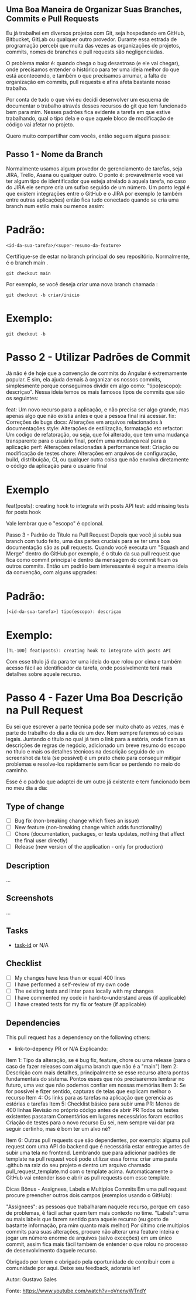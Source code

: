 ## Uma Boa Maneira de Organizar Suas Branches, Commits e Pull Requests

Eu já trabalhei em diversos projetos com Git, seja hospedando em GitHub, Bitbucket, GitLab ou qualquer outro provedor. Durante essa estrada de programação percebi que muita das vezes as organizações de projetos, commits, nomes de branches e pull requests são negligenciadas.

O problema maior é: quando chega o bug desastroso (e ele vai chegar), onde precisamos entender o histórico para ter uma ideia melhor do que está acontecendo, e também o que precisamos arrumar, a falta de organização em commits, pull requests e afins afeta bastante nosso trabalho.

Por conta de tudo o que vivi eu decidi desenvolver um esquema de documentar o trabalho através desses recursos do git que tem funcionado bem para mim. Nesses padrões fica evidente a tarefa em que estive trabalhando, qual o tipo dela e o que aquele bloco de modificação de código vai afetar no projeto.

Quero muito compartilhar com vocês, então seguem alguns passos:

## Passo 1 - Nome da Branch
Normalmente usamos algum provedor de gerenciamento de tarefas, seja JIRA, Trello, Asana ou qualquer outro. O ponto é: provavelmente você vai ter algum tipo de identificador que esteja atrelado à aquela tarefa, no caso do JIRA ele sempre cria um sufixo seguido de um número. Um ponto legal é que existem integrações entre o GitHub e o JIRA por exemplo (e também entre outras aplicações) então fica tudo conectado quando se cria uma branch num estilo mais ou menos assim:

# Padrão:
```
<id-da-sua-tarefa>/<super-resumo-da-feature>
```
Certifique-se de estar no branch principal do seu repositório. Normalmente, é o branch main .
```
git checkout main
```
Por exemplo, se você deseja criar uma nova branch chamada :
```
git checkout -b criar/inicio
```

# Exemplo:
```
git checkout -b 
```



# Passo 2 - Utilizar Padrões de Commit

Já não é de hoje que a convenção de commits do Angular é extremamente popular. E sim, ela ajuda demais à organizar os nossos commits, simplesmente porque conseguimos dividir em algo como: "tipo(escopo): descriçao". Nessa ideia temos os mais famosos tipos de commits que são os seguintes:

feat: Um novo recurso para a aplicação, e não precisa ser algo grande, mas apenas algo que não existia antes e que a pessoa final irá acessar.
fix: Correções de bugs
docs: Alterações em arquivos relacionados à documentações
style: Alterações de estilização, formatação etc
refactor: Um codigo de refatoração, ou seja, que foi alterado, que tem uma mudança transparente para o usuário final, porém uma mudança real para a aplicação
perf: Alterações relacionadas à performance
test: Criação ou modificação de testes
chore: Alterações em arquivos de configuração, build, distribuição, CI, ou qualquer outra coisa que não envolva diretamente o código da aplicação para o usuário final

# Exemplo
feat(posts): creating hook to integrate with posts API
test: add missing tests for posts hook

Vale lembrar que o "escopo" é opcional.

Passo 3 - Padrão de Título na Pull Request
Depois que você já subiu sua branch com tudo feito, uma das partes cruciais para se ter uma boa documentação são as pull requests. Quando você executa um "Squash and Merge" dentro do GitHub por exemplo, é o título da sua pull request que fica como commit principal e dentro da mensagem do commit ficam os outros commits. Então um padrão bem interessante é seguir a mesma ideia da convenção, com alguns upgrades:

# Padrão:
```
[<id-da-sua-tarefa>] tipo(escopo): descriçao
```
# Exemplo:
```
[TL-100] feat(posts): creating hook to integrate with posts API
```
Com esse título já da para ter uma ideia do que rolou por cima e também acesso fácil ao identificador da tarefa, onde possívelmente terá mais detalhes sobre aquele recurso.

# Passo 4 - Fazer Uma Boa Descrição na Pull Request
Eu sei que escrever a parte técnica pode ser muito chato as vezes, mas é parte do trabalho do dia a dia de um dev. Nem sempre faremos só coisas legais. Juntando o título no qual já tem o link para a estória, onde ficam as descrições de regras de negócio, adicionado um breve resumo do escopo no título e mais os detalhes técnicos na descrição seguido de um screenshot da tela (se possível) é um prato cheio para conseguir mitigar problemas e resolve-los rapidamente sem ficar se perdendo no meio do caminho.

Esse é o padrão que adaptei de um outro já existente e tem funcionado bem no meu dia a dia:

## Type of change

- [ ] Bug fix (non-breaking change which fixes an issue)
- [ ] New feature (non-breaking change which adds functionality)
- [ ] Chore (documentation, packages, or tests updates, nothing that affect the final user directly)
- [ ] Release (new version of the application - only for production)

## Description

...

## Screenshots

...

## Tasks

- [task-id](task-link) or N/A

## Checklist

- [ ] My changes have less than or equal 400 lines
- [ ] I have performed a self-review of my own code
- [ ] The existing tests and linter pass locally with my changes
- [ ] I have commented my code in hard-to-understand areas (if applicable)
- [ ] I have created tests for my fix or feature (if applicable)

## Dependencies

This pull request has a dependency on the following others:

- link-to-depency PR or N/A
Explicando:

Item 1: Tipo da alteração, se é bug fix, feature, chore ou uma release (para o caso de fazer releases com alguma branch que não é a "main")
Item 2: Descrição com mais detalhes, principalmente se esse recurso altera pontos fundamentais do sistema. Pontos esses que nós precisaremos lembrar no futuro, uma vez que não podemos confiar em nossas memórias
Item 3: Se for possível e fizer sentido, capturas de telas que explicam melhor o recurso
Item 4: Os links para as tarefas na aplicação que gerencia as estórias e tarefas
Item 5: Checklist básico para subir uma PR:
Menos de 400 linhas
Revisão no próprio código antes de abrir PR
Todos os testes existentes passaram
Comentários em lugares necessários foram escritos
Criação de testes para o novo recurso
Eu sei, nem sempre vai dar pra seguir certinho, mas é bom ter um alvo né?

Item 6: Outras pull requests que são dependentes, por exemplo: alguma pull request com uma API do backend que é necessária estar entregue antes de subir uma tela no frontend.
Lembrando que para adicionar padrões de template na pull request você pode utilizar essa forma: criar uma pasta .github na raiz do seu projeto e dentro um arquivo chamado pull_request_template.md com o template acima. Automaticamente o GitHub vai entender isso e abrir as pull requests com esse template.

Dicas Bônus - Assignees, Labels e Multiplos Commits
Em uma pull request procure preencher outros dois campos (exemplos usando o GitHub):

"Assignees": as pessoas que trabalharam naquele recurso, porque em caso de problemas, é fácil achar quem tem mais contexto no time.
"Labels": uma ou mais labels que fazem sentido para aquele recurso (eu gosto de bastante informação, pra mim quanto mais melhor)
Por último crie multiplos commits para suas alterações, procure não alterar uma feature inteira e jogar um número enorme de arquivos (salvo exceções) em um único commit, assim fica mais fácil também de entender o que rolou no processo de desenvolvimento daquele recurso.

Obrigado por lerem e obrigado pela oportunidade de contribuir com a comunidade por aqui. Deixe seu feedback, adoraria ler!

Autor: Gustavo Sales

 Fonte: https://www.youtube.com/watch?v=oVnenyWTndY




